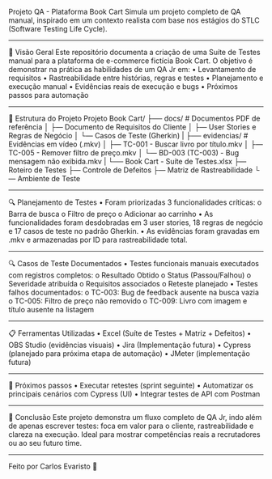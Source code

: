 Projeto QA - Plataforma Book Cart
Simula um projeto completo de QA manual, inspirado em um contexto realista com base nos estágios do STLC (Software Testing Life Cycle).
________________________________________
📄 Visão Geral
Este repositório documenta a criação de uma Suíte de Testes manual para a plataforma de e-commerce fictícia Book Cart. O objetivo é demonstrar na prática as habilidades de um QA Jr em:
•	Levantamento de requisitos
•	Rastreabilidade entre histórias, regras e testes
•	Planejamento e execução manual
•	Evidências reais de execução e bugs
•	Próximos passos para automação
________________________________________
📅 Estrutura do Projeto
Projeto Book Cart/
├── docs/                 # Documentos PDF de referência
│   ├— Documento de Requisitos do Cliente
│   ├— User Stories e Regras de Negócio
│   └— Casos de Teste (Gherkin)
|
├── evidencias/          # Evidências em vídeo (.mkv)
│   ├— TC-001 - Buscar livro por título.mkv
│   ├— TC-005 - Remover filtro de preço.mkv
│   └— BD-003 (TC-003) - Bug mensagem não exibida.mkv
|
└── Book Cart - Suíte de Testes.xlsx
     ├— Roteiro de Testes
     ├— Controle de Defeitos
     ├— Matriz de Rastreabilidade
     └— Ambiente de Teste
________________________________________
🔍 Planejamento de Testes
•	Foram priorizadas 3 funcionalidades críticas:
o	Barra de busca
o	Filtro de preço
o	Adicionar ao carrinho
•	As funcionalidades foram desdobradas em 3 user stories, 18 regras de negócio e 17 casos de teste no padrão Gherkin.
•	As evidências foram gravadas em .mkv e armazenadas por ID para rastreabilidade total.
________________________________________
🔍 Casos de Teste Documentados
•	Testes funcionais manuais executados com registros completos:
o	Resultado Obtido
o	Status (Passou/Falhou)
o	Severidade atribuída
o	Requisitos associados
o	Reteste planejado
•	Testes falhos documentados:
o	TC-003: Bug de feedback ausente na busca vazia
o	TC-005: Filtro de preço não removido
o	TC-009: Livro com imagem e título ausente na listagem
________________________________________
📋 Ferramentas Utilizadas
•	Excel (Suíte de Testes + Matriz + Defeitos)
•	OBS Studio (evidências visuais)
•	Jira (Implementação futura)
•	Cypress (planejado para próxima etapa de automação)
•	JMeter (implementação futura)
________________________________________
🚀 Próximos passos
•	Executar retestes (sprint seguinte)
•	Automatizar os principais cenários com Cypress (UI)
•	Integrar testes de API com Postman
________________________________________
📄 Conclusão
Este projeto demonstra um fluxo completo de QA Jr, indo além de apenas escrever testes: foca em valor para o cliente, rastreabilidade e clareza na execução. Ideal para mostrar competências reais a recrutadores ou ao seu futuro time.
________________________________________
Feito por Carlos Evaristo 🚀

